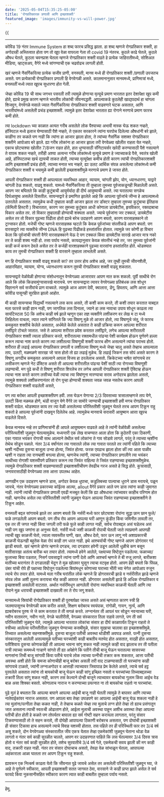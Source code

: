 ```yaml
---
date: '2025-05-04T15:35:25-05:00'
title: 'रोगप्रतिकारक प्रणाली आणि इच्छाशक्ती'
featured_image: 'images/immunity-vs-will-power.jpg'
---
```


{{<audio src="audio/immunity-vs-will-power.wav">}}
<!--more-->
---

कोविड 19 नंतर Immune System हा शब्द फारच प्रसिद्ध झाला. हा शब्द म्हणजे रोगप्रतिकार शक्ती, हा अगोदरही अस्तित्वात होता पण तो खूप वेळा वापरला गेला तो covid 19 नंतरच. कुठले काढे घेतले, कुठले औषध घेतले, कुठला चवनप्राश घेतला म्हणजे रोगप्रतिकार शक्ती वाढते हे प्रत्येक जाहिरातीमध्ये, सोशिअल मीडिया, व्हाट्सअप, वैगेरे मध्ये सांगण्याची एक चढवोढच लागली होती.

खरं म्हणजे नैसर्गिकरित्या प्रत्येक सजीव प्राणी, वनस्पती, मानव मध्ये ही रोगप्रतिकार शक्ती /प्रणाली उपजतच असते. पण प्रत्येकाची रोगप्रतिकार प्रणाली हि वेगवेगळी असते. कालमानानुसार मानवमध्ये, प्राणिमात्रां मध्ये, वनस्पतीं मध्ये त्यात खूपच सुधारणा होत गेली.

जेव्हा कोविड 19 ची साथ जगभर पसरली तरी त्यामुळे होणाऱ्या मृत्यूचे प्रमाण भारतात इतर देशापेक्षा खुप कमी होते, ह्याचे प्रमुख कारण म्हणजे भारतीय लोकांची जीवनपद्धती. आपल्याकडे कुठलेही खाद्यपदार्थ हा चांगला शिजवून, वेगवेगळे मसाले ज्यात नैसर्गिकरित्या रोगप्रतिकार शक्ती वाढवणारे घटक असतात, आणि भारतीयांमध्ये असलेली प्रचंड इच्छाशक्ती. त्यामुळे इतर देशापेक्षा भारतात ह्या रोगाने मरणाचे प्रमाण फारच कमी होते.

त्या lockdown च्या काळात अत्यत गरीब असलेले लोक पैश्याच्या अभावी मास्क घेऊ शकत नव्हते, हॉस्पिटल मध्ये इलाज घेण्यासाठी पैशे नव्हते, ते एकतर सरकारने त्यांना घरपोच दिलेल्या औषधांनी बरे झाले, काहींना तर कळले पण नाही कि त्यांना हा आजार झाला होता, ते त्यांच्या नैसर्गिक सशक्त रोगप्रतिकार शक्तीने आपोआप बरे झाले. ह्या गरीब लोकांना हा आजार झाला तरी वेगवेळ्या खोलीत राहता येत नव्हते, एकाच छोट्याश्या खोलीत 7/8जन राहत होते, हात धुण्यासाठी सॅनिटायर्सर खरेदी करण्यासाठी पैशे नसल्याने ते वापरू शकत नव्हते, तरीही अश्या अत्यन्त गरीब लोकांमध्ये मृत्यूचे प्रमाण हे ज्याच्याकडे पैसे, स्वतंत्र खोली आहे, हॉस्पिटलचा खर्च द्यायची ताकत होती, त्याच्या मृत्यूपेक्षा कमीच होती कारण त्यांची रोगप्रतिकारशक्ती आणि इच्छाशक्ती प्रचंड होती, त्याच्या मनात भय नव्हते, ह्या उलट आर्थिक संपन्न असलेल्या लोकांमध्ये कमी रोगप्रतिकार शक्ती व भयामुळे कमी झालेली इच्छाशक्तीमुळे मरणाचे प्रमाण हे जास्त होते.

आपली रोगप्रतिकार शक्ती ही आपल्याला व्यवस्थित आहार, व्यायाम, चांगली झोप, योग, ध्यानधारणा, याद्वारे चांगली ठेऊ शकतो, वाढवू शकतो. यामध्ये नैसर्गिकरित्या ती तुम्हाला तुमच्या पूर्वजाकडूनही मिळालेली असते. आपण जर बघितले कि काही कुटुंबाची आयुर्मर्यादा ही दीर्घ आयुष्याची असते. त्या घरातल्या सगळेच दिर्घआयुष्य असलेले दिसतील. सायन्सद्वारे हे प्रमाणित झालेले आहे कि आपल्या पूर्वजांचे जीन्स हे आपल्यामध्ये उतरलेले असतात. त्यामुळेच कधी तुम्हाला काही आजार झाला तर डॉक्टर तुम्हाला तुमच्या कुटुंबाचा ईतिहास (फॅमिली हिस्टरी ) विचारतात, कारण जर तुमच्या कुटुंबात आधी कोणाला डायबेटीस, हृयविकार, रक्तदाबाचा विकार असेल तर. तो विकार तुम्हालाही होण्याची शक्यता असते. ज्याचे पूर्वजांना जर टक्कलं, डायबेटीस असेल तर तो विकार पुढच्या पिढीला होतो ह्याचे बरेच उदाहरणे आपण बघतो, कारण वारसाहक्काने तो ट्रान्सफर होतो. मजेची गोष्ट म्हणजे वारसाहक्क म्हटले कि केवळ पूर्वजांच्या संपत्तीकडे आपण बघतो. पण वारसाद्वारे त्या व्यक्तीचे जीन्स DNA हि पुढच्या पिढीकडे हस्तांतरित होतात. त्यामुळे जर कोणी हा विचार केला कि पूर्वजांची संपत्ती वैगेरे वारसाहक्काने येऊ दे पण टक्कलं किंवा डायबेटीस सारखे आजार मात्र नको तर ते काही शक्य नाही हो. तसा पर्याय नसतो, कायद्यानुसार केवळ संपत्तीचं नव्हे तर, जर तुमच्या पूर्वजांनी काही कर्ज करून ठेवले असेल तर ते कर्जही वारशाहक्काने पुढच्या वारसांना हस्तांतरित होते. थोडक्यात काय तर तुमची रोगप्रतिकार शक्ती हि वारसाने तुम्हाला लाभलेली असते.

मग हि रोगप्रतिकार शक्ती वाढवू शकतो का? तर उत्तर होय अशेच आहे, जर तुम्ही तुमची जीवनशैली, आहारविहार, व्यायाम, योग्य, ध्यानधारणा करून तुमची रोगप्रतिकार शक्ती वाढवू शकतात.

सायन्सद्वारे वेळोवेळी होणाऱ्या संशोधनातून वेगवेगळ्या आजारावर आपण मात करू शकलो. पूर्वी साथीचे रोग आले कि लोकं किड्यामुंग्यासारखे मारायचे. पण सायन्सद्वारा त्यावर वेगवेगळ्या प्रतिबंधक लस शोधून विज्ञानाने सर्व सजीवांचे प्राण वाचवले. त्यामुळे आज आपण देवी, क्वालारा, डेंगू, हिवताप, आणि आत्ता आत्ता कॉवीड पासूनही सुरक्षित झालो आहोत.

मी काही सायन्सचा विद्यार्थी नसल्याने लस काय असते, ती कशी काम करते, ती कशी तयार करतात याबद्दल मला फारसे काही ज्ञान नाही, पण जागतिक लस दिनाला, ज्याने हा लस नावाचा उपाय शोधून काढला त्या सायंटिस्टला 50 कि अशेच काही वर्ष झाले म्हणून एका तज्ञ व्यक्तीने लशीकरण वर लेख म टा मध्ये लिहिलेला वाचला, त्यात त्याने सांगितले कि ज्या विषाणू मुळे तो आजार होतो, त्या विषाणूचे जंतू, जे फारच कमकुवत शक्तीचे केलेले असतात, अर्धमेले केलेले असतात ते काही प्रक्रिया करून आपल्या शरीरात लशींद्वारे टोचले जातात. जसे ते आपल्या शरीरात प्रवेश करतात लशींद्वारे, लगेच आपल्या शरीरातली रोगप्रतिकार शक्ती त्याला प्रतिकार करते, शरीरातल्या रक्तामधील पांढऱ्या पेशी कार्यक्षम होऊन पूर्णपणे हल्ला करून त्याचा नाश करते कारण त्या लशीतल्या विषाणूची शक्ती फारच क्षीण असल्याने त्यांचा पराभव होतो. शरीरात ही लढाई आपल्या रोगप्रतिकार प्रणाली व लशीतल्या विषाणू मध्ये जेव्हा चालू असते तेव्हाच आपल्याला ताप, उलटी, मळमळणे सारखा जो त्रास होतो तो ह्या लढाई मुळेच. हि लढाई जिकनं तस सोपं असते कारण ते विषाणू अगदीच कमकुवत असल्याने आपला विजय हा ठरलेलाच असतो. क्रिकेटच्या भाषेत सांगायचे तर लसीकरण म्हणजे नेट प्रॅक्टिस असते ती आपल्या शरीरातील पांढऱ्या पेशीं साठी त्या रोगाच्या विषाणूशी लढण्याची. मग पुढे कधी ते विषाणू शरीरात शिरलेच तर लगेच आपली रोगप्रतिकार शक्ती ऍक्टिव्ह होऊन त्याचा नाश करते कारण लसीच्या वेळी त्याचा त्या विषांणूना मारण्याचा सराव अगोदरच झालेला असतो, त्यामुळे शक्यतो लशीकरणानंतर तो रोग पुन्हा होण्याची शक्यता जवळ जवळ नसतेच कारण आपली रोगप्रतिकार शक्ती वाढलेली असते,

पण त्या बरोबर आपली इच्छाशक्तीपण हवी. लस घेऊन येणाऱ्या 2/3 दिवसाच्या त्रासालाम्हणजे ताप येणे, उलटी किंवा मळमळ होणे, थंडी वाजून येणे वैगेरे ला सामोरे जाण्याची इच्छाशक्ती हवी मगच रोगप्रतिकार शक्ती वाढेल. थोडक्यात काय तर त्या वेळी असलेल्य्या परिस्तितीशी जुळवून घेतले तरच आपण टिकून राहू शकतो हे आपल्या पूर्वजांनी दाखवून दिलेलेच आहे. त्यामुळेच मानवाचे सरासरी आयुष्मान आत्ता खुपच वाढलेले दिसते.

केवळ मानवच नव्हे तर प्राणिमात्रांनी ही आपले आयुष्यमान वाढवले आहे ते त्यांनी वेळोवेळी असलेल्या परीस्त्यितीशी जुळवून घेतल्यामुळेच. मध्यन्तरी एक लेख वाचण्यात आला होता कि कुठेतरी एका ठिकाणी, एका गावात भयंकर रोगाची साथ आल्याने तेथील सर्व लोकांना ते गाव सोडावे लागले, परंतु ते त्याच्या म्हशींना तेथेच सोडून पळाले. नंतर 3/4 वर्षांनंतर त्या गावातले लोक त्या गावात परतले तर त्यांनी पहिले कि त्याच्या म्हशी नदीच्या दुसऱ्या बाजूला उभ्या होत्या, जिवंत होत्या. फरक एवढाच झाला होता कीं त्या आता पाळीव म्हशी न राहता त्या रानम्हशी बनल्या होत्या, म्हणजेच त्यांनी, त्याच्या रोगप्रतिकार प्रणालीने त्या भयंकर साथीच्या रोगाशी यशस्वीपणे प्रतिकार करून त्या जिवंत राहिल्या ते जिवंत राहण्याच्या इच्छाशक्तीमुळेच. त्यामुळे रोगप्रतिकार शक्ती वाढवण्यासाठी इच्छाशक्तीचीपण तेवढीच गरज असते हे सिद्ध होते. कुत्रासाठी, जनावरासाठीही वेगवेगळ्या लस आत्ता उपलब्ध आहेत.

आणखीन एक उदाहरण म्हणजे डास, अगोदर केवळ धुपाचा, कडुलिबच्या पाल्याचा धुराने डास मरायचे, पळून जायचे, नंतर वेगवेगळ्या प्रकारच्या कॉईल्स आल्या, allout वैगेरे प्रकार आले पण डास त्यांना काही जुमानत नाही. त्यांनी त्यांची रोगप्रतिकार प्रणाली एवढी मजबूत केली कि ह्या औषधाचा त्यांच्यावर काहीच परिणाम होत नाही. म्हणजेच असेल त्या परिस्तितीशी त्यांनी जुळवून घेऊन आपल्या जिवंत राहण्याच्या इच्छाशक्तीने ते टिकून आहेत.

वनस्पती बद्दल सांगायचे झाले तर आपण बघतो कि नर्सरी मध्ये फार छोट्याशा रोपांना सुद्धा छान छान फुले/फळे लगडलेली आपण बघतो. पण तीच रोप आपण आपल्या घरी आणून कुंडीत किंवा जमिनीत लावली तर, एक तर ती जगत नाही किंवा जगली तरी फळे फुले काही लागत नाही, सर्वच रोपाबद्दल असं घडेलच असं नाही पण खूप जणांना हा अनुभव येतो. नर्सरी मध्ये जशी काळजी रोपाची घेतली जाते त्याप्रमाणे आपणही त्याची खूप काळजी घेतो, त्याला व्यवस्तीत पाणी, खत, औषध देतो, फार ऊन लागू नये अशाप्रकारची काळजी घेऊनही बहुतेक वेळा रोपं काही तग धरत नाही. इथे आश्चर्याची गोष्ट म्हणजे आपण डोगंरावर गर्द झाडी बघतो. खरं म्हणजे डोगंर म्हणजे दगडच, त्या दगडावर हवेनी उडून आलेली धुळीचे कण बसून मातीसारखा अतंत्य बारीक थर तयार होतो. त्यामध्ये हवेने आलेले, पक्ष्याच्या विष्टेतून पडलेल्या. फळाच्या/फुलाच्या बिया पडतात, निसर्ग पावसाद्वारे त्यांना पाणी देतो आणि आश्चर्य म्हणजे ते बी रुजू लागते, बारीकशा मातीच्या थरानंतर ते दगडालाही भेदून ते मुळ खोलवर घुसून त्याचा वटवृक्ष होतो. आपण हेही बघतो कि पिंपळ, उंबर यांची रोपे ही पक्षाच्या विष्टेतून पडलेल्या बियांमधून कोणाच्या घराच्या भींती च्या भेगेत आपोआप रुजून त्याचे रोप तयार होते. यामध्ये मला गरीब घरांतील लोकं म्हणजे हि डोगरावरची झाडे व नर्सरीतील झाडे म्हणजे संपन्न लोक अशी तुलना करायचा मोह काही आवरत नाही. डोंगरावर असलेली झाडे हि अधिक रोगप्रतिकार व इच्छाशक्ती असलेली वाटतात. अर्थात नर्सरींमधून आणलेली रोपांना व्यवस्थित काळजी घेतली आणि त्या रोपाने मूळ धरायची इच्छाशक्ती दाखवली तर ते रोप जगू शकते.

मानवामध्ये स्रियांची रोगोप्रतिकार शक्ती ही पुरुषापेक्षा जास्त असते असं म्हणतात कारण स्त्री हि जलमापासूनच वेगवेगळी काम करीत असते, शिक्षण बरोबरच स्वयंपाक, रांगोळी, गायन, नुर्त्य, आणि ह्याबरोबरच पुरुष जे जे काम करतात ते ती सगळं करते. लग्नानंतर ती आपलं घर सोडून नवऱ्याच्या घरी, नवीन वातावरण, नवीन नाते, वेगळे चालीरीती, वेगळ्या संस्कारात तिला राहावे लागते, पण ती सर्व परिस्तितीशी जुळवून घेते, त्यामुळे आपल्या भारतात लोकांचा संसार हा दीर्घ काळापर्यंत टिकून राहतो ते स्त्रीच्या आलेल्या परीस्तीतीला जुळवून घेण्याच्या कसबीमुळे, संसार सुखाचा चालावा ह्या इच्छाशक्तीमुळे, तिच्यात असलेल्या सहनशक्तीमुळे. दुसऱ्या बाजूला पतीची अवस्था थोडीशी अवघड असते. पत्नी दुसऱ्या संस्कारातून आलेली असल्यामुळे पतीच्या घरच्यांशी काही बाबतीय मतभेद होत असतात, वादही होत असतात, पतीशिवाय दुसऱ्या कोणाकडेही ती आपल्या भावना सांगू शकत नाही त्यामुले काही वाद झालाच तर ती पतीला रात्री त्याच्या रूममध्ये गाऱ्हाणे सांगते ती ह्या अपेक्षेने कि पतीने तीची बाजू घेऊन घरातल्या सासरच्या माणसांना तिची बाजू सांगावी किंवा पतीचे घराचे लोक त्याच्या पत्नीची तक्रार करू शकतात, आत्ता पतीची अवस्था अशी होते कि समजा कोणाचीही बाजू बरोबर असली तरी वाद टाळण्यासाठी तो घरच्यांना काही सांगायचे टाळतो, ज्यांनी लग्नाअगोदर व आत्ताही त्याच्यावर जिवापाड प्रेम केलेले असते, त्याचे सर्व हट्ट पुरवलेले असतात त्यांना तो बायकोची बाजू घेऊन काही सांगू इच्छित नसतो व घरच्यांच्या तिच्याबद्दलच्या तक्रारी तिला सांगू शकत नाही, कारण तसं केल्याने दोन्ही बाजूने त्याच्यावर बायकोचा गुलाम किंवा आईच वेड बाळ असा शिक्का बसतो. कोणालाच नाराज न करण्याच्या प्रयत्नात ना तो बायकोचा राहतो ना घरच्यांचा.

पुढे मुलं हे बघतात कि आपल्या बापाने आपल्या आईची बाजू नाही घेतली त्यामुळे ते बापावर आणि त्याच्या नातेवाईकांवर नाराज असतात. पण आपला बाप तेव्हा उघडपणे का आपल्या आईची बाजू घेऊ शकला नाही हे त्या मुलांना/पत्नीला तेव्हा कळत नाही, ते तेव्हाच कळते जेव्हा त्या मुलाचे लग्न होते तेव्हा तो ह्याच प्रसंगातून जात असताना त्याची स्वतःची ओढाताण होते, आईला मुलाची अवस्था पाहून अशीच अवस्था तेव्हा आपल्या पतीची होत होती हे कळते पण तोपर्यतर बापाला ह्या सर्व गोष्टी सहन करायला लागतात, परंतु संसार टिकवण्यासाठी तो ते सहन करतो, ती दोघेही आपापल्या ठिकाणी बरोबरच असतात, पण दोघांची इच्छाशक्ती ही संसार टिकावा हाच असल्याने त्याचे विवाह यशस्वी होतात. तस पहिले तर ही परिस्थिती फार तर 3/4 वर्ष असू शकते, दोन वेगवेगळ्या संस्कारातील जीव एकत्र येतात तेव्हा एकमेकांशी जुळवून घेताना थोडा वेळ लागतो व नंतर सर्व काही सुरळीत चालते, आपण वर उदाहरणात पाहिले कि लस घेतल्यावर 3/4 दिवस त्रास होतो व नंतर सर्व काही सुरळीत होते, तशेच सुरवातीचे 3/4 वर्ष गेले, एकमेकची सवय झाली की मग काही वाद, तक्रारी राहत नाही. नंतर तर संसार दोघाचाच असतो, तेवढा वेळ सांभाळून घेतला, आपापल्या अहंकाराला आळा घातला तर आपण टिकून राहू शकतो.

ह्यावरून एक नित्कर्ष काढता येतो कि जीवनात पुढे जायचे असेल तर असलेली परिस्तितीशी जुळवून घ्या, जे आहे ते पूर्णपणे स्वीकारा, आपली इच्छाशक्ती सतत जागवत ठेवा, वारसाने जे काही प्राप्त झाले असेल ते सर्व फायदे किंवा नुकसानीसहित स्वीकारा कारण त्यात काही बाबतीत तुम्हाला पर्याय नसतो.

---
हेमू.
